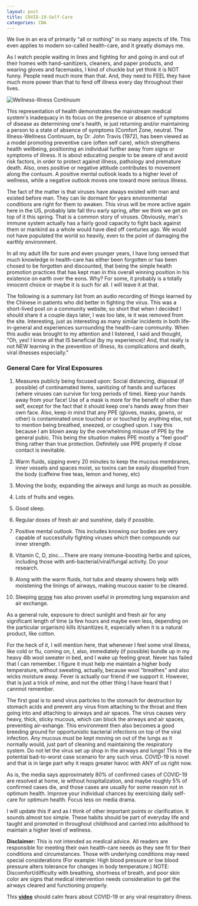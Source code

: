 ```yaml
---
layout: post
title: COVID-19-Self-Care
categories: CNA
---
```


We live in an era of primarily "all or nothing" in so many aspects of life. This even applies to modern so-called health-care, and it greatly dismays me.

As I watch people waiting in lines and fighting for and going in and out of their homes with hand-sanitizers, cleaners, and paper products, and wearing gloves and facemasks, I kind of chuckle but yet think it is NOT funny. People need much more than that. And, they need to FEEL they have much more power than that to fend off illness every day throughout their lives.

![Wellness-Illness Continuum](https://www.keepandshare.com/userpics/h/e/a/r/tnhandstraining/2020-03/sb/continuum-68917881.jpg?ts=1585255348)

This representation of health demonstrates the mainstream medical system's inadequacy in its focus on the presence or absence of symptoms of disease as determining one's health, ie just returning and/or maintaining a person to a state of absence of symptoms (Comfort Zone, neutral. The Illness-Wellness Continuum, by Dr. John Travis (1972), has been viewed as a model promoting preventive care (often self care), which strengthens health wellbeing, positioning an individual further away from signs or symptoms of illness. It is about educating people to be aware of and avoid risk factors, in order to protect against illness, pathology and premature death. Also, ones positive or negative attitude contributes to movement along the contuum. A positive mental outlook leads to a higher level of wellness, while a negative outlook moves one toward more serious illness.

The fact of the matter is that viruses have always existed with man and existed before man. They can lie dormant for years environmental conditions are right for them to awaken. This virus will be more active again here in the US, probably late fall thru early spring, after we think we get on top of it this spring. That is a common story of viruses. Obviously, man's immune system actually has a fairly good capacity to fight back against them or mankind as a whole would have died off centuries ago. We would not have populated the world so heavily, even to the point of damaging the earthly environment.

In all my adult life for sure and even younger years, I have long sensed that much knowledge in health-care has either been forgotten or has been chosed to be forgotten and discounted, that being the simple health promotion practices that has kept man in this overall winning position in his existence on earth over the eons. Why? For some, it probably is a totally innocent choice or maybe it is such for all. I will leave it at that.

The following is a summary list from an audio recording of things learned by the Chinese in patients who did better in fighting the virus. This was a short-lived post on a community website, so short that when I decided I should share it a couple days later, I was too late, ie it was removed from the site. Interesting, just as interesting as many similar incidents in both life-in-general and experiences surrounding the health-care community. When this audio was brought to my attention and I listened, I said and thought, "Oh, yes! I know all that IS beneficial (by my experience)! And, that really is not NEW learning in the prevention of illness, its complications and death, viral illnesses especially."

### General Care for Viral Exposures

1. Measures publicly being focused upon: Social distancing, disposal (if possible) of continamated items, sanitizing of hands and surfaces (where viruses can survive for long periods of time). Keep your hands away from your face! Use of a mask is more for the benefit of other than self, except for the fact that it should keep one's hands away from their own face. Also, keep in mind that any PPE (gloves, masks, gowns, or other) is contaminated once touched or or touched by anything else, not to mention being breathed, sneezed, or coughed upon. I say this because I am blown away by the overwhelming misuse of PPE by the general pubic. This being the situation makes PPE mostly a "feel good" thing rather than true protection. Definitely use  PPE properly if close contact is inevitable.

2. Warm fluids, sipping every 20 minutes to keep the mucous membranes, inner vessels and spaces moist, so toxins can be easily disspelled from the body (caffeine free teas, lemon and honey, etc)
3. Moving the body, expanding the airways and lungs as much as possible.
4. Lots of fruits and veges.
5. Good sleep.
6. Regular doses of fresh air and sunshine, daily if possible.
7. Positive mental outlook. This includes knowing our bodies are very capable of successfully fighting viruses which then compounds our inner strength.
8. Vitamin C, D, zinc....There are many immune-boosting herbs and spices, including those with anti-bacterial/viral/fungal activity. Do your research.
9. Along with the warm fluids, hot tubs and steamy showers help with moistening the linings of airways, making mucous easier to be cleared.
10. Sleeping [prone](https://youtu.be/HCrSUwqoX0I) has also proven useful in promoting lung expansion and air exchange.

As a general rule, exposure to direct sunlight and fresh air for any significant length of time (a few hours and maybe even less, depending on the particular organism) kills it/sanitizes it, especially when it is a natural product, like cotton.

For the heck of it, I will mention here, that whenever I feel some viral illness, like cold or flu, coming on, I, also, immediately (if possible) bundle up in my heavy 4lb wool sweater in bed, and I wake up feeling great. Never has failed that I can remember. I figure it must help me maintain a higher body temperature, without sweating, actually, because wool "breathes" and also wicks moisture away. Fever is actually our friend if we support it. However, that is just a trick of mine, and not the other thing I have heard that I cannnot remember.

The first goal is to send virus particles to the stomach for destruction by stomach acids and prevent any virus from attaching to the throat and then going into and attaching to airways and air spaces. The virus causes very heavy, thick, sticky mucous, which can block the airways and air spaces, preventing air-exhange. This environment then also becomes a good breeding ground for opportunistic bacterial infections on top of the viral infection. Any mucous must be kept moving on out of the lungs as it normally would, just part of cleaning and maintaining the respiratory system. Do not let the virus set up shop in the airways and lungs! This is the potential bad-to-worst case scenario for any such virus. COVID-19 is novel and that is in large part why it reaps greater havoc with ANY of us right now.

As is, the media says approximately 80% of confirmed cases of COVID-19 are resolved at home, ie without hospitalization, and maybe roughly 5% of confirmed cases die, and those cases are usually for some reason not in optimum health. Improve your individual chances by exercising daily self-care for optimum health. Focus less on media drama.

I will update this if and as I think of other important points or clarification. It sounds almost too simple. These habits should be part of everyday life and taught and promoted in throughout childhood and carried into adulthood to maintain a higher level of wellness. 

**Disclaimer:** This is not intended as medical advice. All readers are responsible for meeting their own health-care needs as they see fit for their conditions and circumstances. Those with underlying conditions may need special considerations (For example: High blood pressure or low blood pressure alters tolerance for changes in body temperature.) NOTE: Discomfort/difficulty with breathing, shortness of breath, and poor skin color are signs that medical intervention needs consideration to get the airways cleared and functioning properly.

This **[video](https://youtu.be/Qwx3JMRTz8U)** should calm fears about COVID-19 or any viral respiratory illness.
